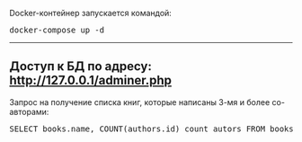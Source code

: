 Docker-контейнер запускается командой:
<pre>
docker-compose up -d
</pre>
---

Доступ к БД по адресу:
http://127.0.0.1/adminer.php
---

Запрос на получение списка книг, которые написаны 3-мя и более со-авторами:
<pre>
SELECT books.name, COUNT(authors.id) count_autors FROM books INNER JOIN authors_books ON books.id = book_id INNER JOIN authors ON authors.id = author_id GROUP BY books.id HAVING COUNT(authors.id) >= 3
</pre>

